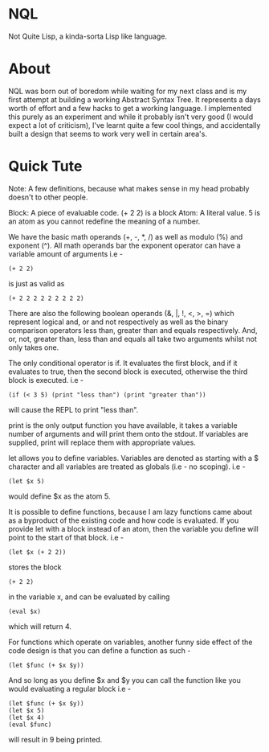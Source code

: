 NQL
===

Not Quite Lisp, a kinda-sorta Lisp like language.

About
=====

NQL was born out of boredom while waiting for my next class and is my first attempt
at building a working Abstract Syntax Tree. It represents a days worth of effort and
a few hacks to get a working language. I implemented this purely as an experiment and
while it probably isn't very good (I would expect a lot of criticism), I've learnt
quite a few cool things, and accidentally built a design that seems to work very well
in certain area's.

Quick Tute
==========

Note: A few definitions, because what makes sense in my head probably doesn't to other people.

Block: A piece of evaluable code. (+ 2 2) is a block
Atom: A literal value. 5 is an atom as you cannot redefine the meaning of a number.

We have the basic math operands (+, -, *, /) as well as modulo (%) and exponent (^).
All math operands bar the exponent operator can have a variable amount of arguments i.e -

```
(+ 2 2)
```

 is just as valid as 

```
(+ 2 2 2 2 2 2 2 2 2)
```

There are also the following boolean operands (&, |, !, <, >, =) which represent logical
and, or and not respectively as well as the binary comparison operators less than,
greater than and equals respectively. And, or, not, greater than, less than and equals
all take two arguments whilst not only takes one.

The only conditional operator is if. It evaluates the first block, and if it evaluates
to true, then the second block is executed, otherwise the third block is executed. i.e - 

```
(if (< 3 5) (print "less than") (print "greater than")) 
```

will cause the REPL to print "less than".

print is the only output function you have available, it takes a variable number of
arguments and will print them onto the stdout. If variables are supplied, print will
replace them with appropriate values.

let allows you to define variables. Variables are denoted as starting with a $ character
and all variables are treated as globals (i.e - no scoping). i.e - 

```
(let $x 5) 
```

would define $x as the atom 5.

It is possible to define functions, because I am lazy functions came about as a byproduct
of the existing code and how code is evaluated. If you provide let with a block instead
of an atom, then the variable you define will point to the start of that block. i.e - 

```
(let $x (+ 2 2)) 
```

stores the block 

```
(+ 2 2) 
```

in the variable x, and can be evaluated by calling 

```
(eval $x) 
```

which will return 4.

For functions which operate on variables, another funny side effect of the code design
is that you can define a function as such - 

```
(let $func (+ $x $y))
```

 And so long as you define $x and $y you can call the function like you would evaluating a  regular 
block i.e - 

```
(let $func (+ $x $y))
(let $x 5)
(let $x 4)
(eval $func)
```

will result in 9 being printed.
